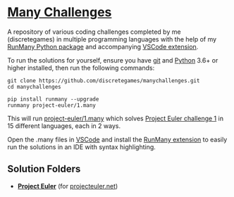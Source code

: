 # [Many Challenges](https://github.com/discretegames/manychallenges)

A repository of various coding challenges completed by me (discretegames) in multiple programming languages
with the help of my [RunMany Python package](https://pypi.org/project/runmany/)
and accompanying [VSCode extension](https://marketplace.visualstudio.com/items?itemName=discretegames.runmany).

To run the solutions for yourself, ensure you have [git](https://git-scm.com/)
and [Python](https://www.python.org/) 3.6+ or higher installed, then run the following commands:

```text
git clone https://github.com/discretegames/manychallenges.git
cd manychallenges

pip install runmany --upgrade
runmany project-euler/1.many
```

This will run [project-euler/1.many](https://github.com/discretegames/manychallenges/blob/main/project-euler/1.many)
which solves [Project Euler challenge 1](https://projecteuler.net/problem=1) in 15 different languages, each in 2 ways.

Open the .many files in [VSCode](https://code.visualstudio.com/) and install the
[RunMany extension](https://marketplace.visualstudio.com/items?itemName=discretegames.runmany)
to easily run the solutions in an IDE with syntax highlighting.

## Solution Folders

- [**Project Euler**](https://github.com/discretegames/manychallenges/tree/main/project-euler)
(for [projecteuler.net](https://projecteuler.net/archives))
